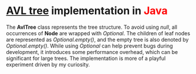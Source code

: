 # <a href="https://en.wikipedia.org/wiki/AVL_tree">AVL tree</a> implementation in <span style="color:red">**Java**</span>
The **AvlTree** class represents the tree structure. To avoid using *null*, all occurrences of **Node** are wrapped with *Optional*. The children of leaf nodes are represented as *Optional.empty()*, and the empty tree is also denoted by *Optional.empty()*. While using *Optional* can help prevent bugs during development, it introduces some performance overhead, which can be significant for large trees. The implementation is more of a playful experiment driven by my curiosity.
